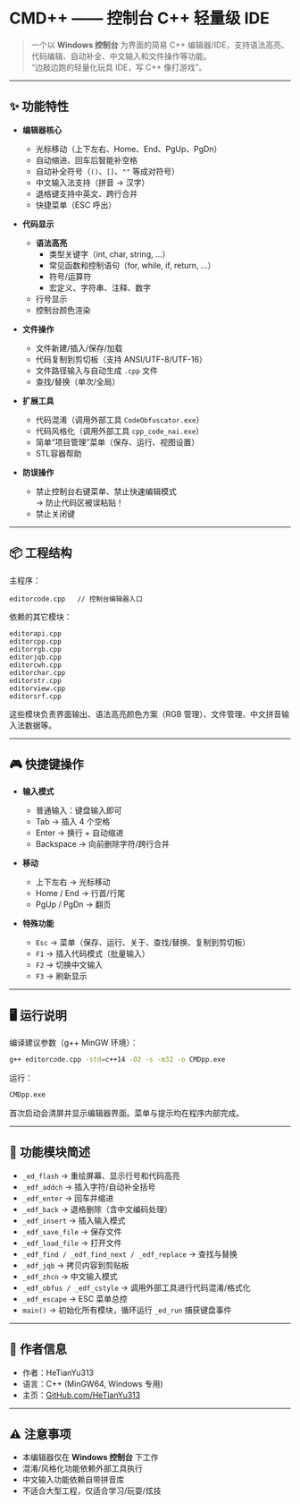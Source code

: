 # CMD++ —— 控制台 C++ 轻量级 IDE

> 一个以 **Windows 控制台** 为界面的简易 C++ 编辑器/IDE，支持语法高亮、代码编辑、自动补全、中文输入和文件操作等功能。  
> “边敲边跑的轻量化玩具 IDE，写 C++ 像打游戏”。

---

## ✨ 功能特性

- **编辑器核心**
  - 光标移动（上下左右、Home、End、PgUp、PgDn）
  - 自动缩进、回车后智能补空格
  - 自动补全符号（`()`、`[]`、`""` 等成对符号）
  - 中文输入法支持（拼音 → 汉字）
  - 退格键支持中英文、跨行合并
  - 快捷菜单（ESC 呼出）

- **代码显示**
  - **语法高亮**
    - 类型关键字（int, char, string, …）
    - 常见函数和控制语句（for, while, if, return, …）
    - 符号/运算符
    - 宏定义、字符串、注释、数字
  - 行号显示
  - 控制台颜色渲染

- **文件操作**
  - 文件新建/插入/保存/加载
  - 代码复制到剪切板（支持 ANSI/UTF-8/UTF-16）
  - 文件路径输入与自动生成 `.cpp` 文件
  - 查找/替换（单次/全局）

- **扩展工具**
  - 代码混淆（调用外部工具 `CodeObfuscator.exe`）
  - 代码风格化（调用外部工具 `cpp_code_nai.exe`）
  - 简单“项目管理”菜单（保存、运行、视图设置）
  - STL容器帮助

- **防误操作**
  - 禁止控制台右键菜单、禁止快速编辑模式  
    → 防止代码区被误粘贴！
  - 禁止关闭键

---

## 📦 工程结构

主程序：  
```
editorcode.cpp   // 控制台编辑器入口
```

依赖的其它模块：  
```
editorapi.cpp
editorcpp.cpp
editorrgb.cpp
editorjqb.cpp
editorcwh.cpp
editorchar.cpp
editorstr.cpp
editorview.cpp
editorsrf.cpp
```

这些模块负责界面输出、语法高亮颜色方案（RGB 管理）、文件管理、中文拼音输入法数据等。

---

## 🎮 快捷键操作

- **输入模式**
  - 普通输入：键盘输入即可
  - Tab → 插入 4 个空格
  - Enter → 换行 + 自动缩进
  - Backspace → 向前删除字符/跨行合并

- **移动**
  - 上下左右 → 光标移动
  - Home / End → 行首/行尾
  - PgUp / PgDn → 翻页

- **特殊功能**
  - `Esc` → 菜单（保存、运行、关于、查找/替换、复制到剪切板）
  - `F1` → 插入代码模式（批量输入）
  - `F2` → 切换中文输入
  - `F3` → 刷新显示

---

## 🖥️ 运行说明

编译建议参数（g++ MinGW 环境）：  
```bash
g++ editorcode.cpp -std=c++14 -O2 -s -m32 -o CMDpp.exe
```

运行：  
```bash
CMDpp.exe
```

首次启动会清屏并显示编辑器界面。菜单与提示均在程序内部完成。  

---

## 📑 功能模块简述

- `_ed_flash` → 重绘屏幕、显示行号和代码高亮
- `_edf_addch` → 插入字符/自动补全括号
- `_edf_enter` → 回车并缩进
- `_edf_back` → 退格删除（含中文编码处理）
- `_edf_insert` → 插入输入模式
- `_edf_save_file` → 保存文件
- `_edf_load_file` → 打开文件
- `_edf_find / _edf_find_next / _edf_replace` → 查找与替换
- `_edf_jqb` → 拷贝内容到剪贴板
- `_edf_zhcn` → 中文输入模式
- `_edf_obfus / _edf_cstyle` → 调用外部工具进行代码混淆/格式化
- `_edf_escape` → ESC 菜单总控
- `main()` → 初始化所有模块，循环运行 `_ed_run` 捕获键盘事件

---

## 🙋 作者信息

- 作者：HeTianYu313  
- 语言：C++ (MinGW64, Windows 专用)  
- 主页：[GitHub.com/HeTianYu313](https://github.com/HeTianYu313)

---

## ⚠️ 注意事项

- 本编辑器仅在 **Windows 控制台** 下工作  
- 混淆/风格化功能依赖外部工具执行  
- 中文输入功能依赖自带拼音库  
- 不适合大型工程，仅适合学习/玩耍/炫技  
